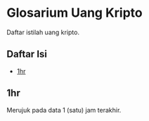 # Glosarium Uang Kripto

Daftar istilah uang kripto.

## Daftar Isi

- [1hr](#1hr)

## 1hr

Merujuk pada data 1 (satu) jam terakhir.
